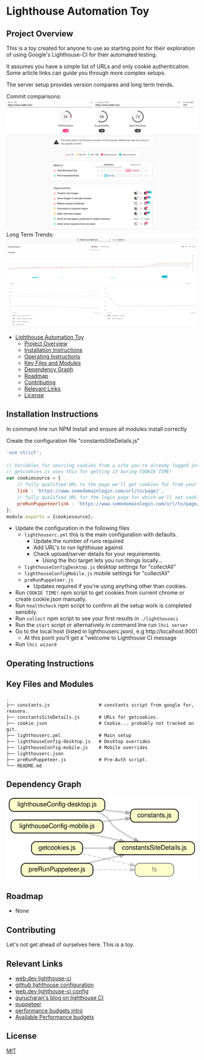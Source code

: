 # Lighthouse Automation Toy

## Project Overview
This is a toy created for anyone to use as starting point for their exploration of using Google's Lighthouse-CI for their automated testing. 

It assumes you have a simple list of URLs and only cookie authentication.
Some article links can guide you through more complex setups.

The server setup provides version compares and long term trends.

Commit comparisons:
<img title="Commit Comparisons" alt="image of Commit Comparisons" src="./images/commit_compare.png">
Long Term Trends:
<img title="Long Term Trends" alt="image of Long Term Trends" src="./images/LongTermTrends.png">

- [Lighthouse Automation Toy](#lighthouse-automation-toy)
  - [Project Overview](#project-overview)
  - [Installation Instructions](#installation-instructions)
  - [Operating Instructions](#operating-instructions)
  - [Key Files and Modules](#key-files-and-modules)
  - [Dependency Graph](#dependency-graph)
  - [Roadmap](#roadmap)
  - [Contributing](#contributing)
  - [Relevant Links](#relevant-links)
  - [License](#license)

## Installation Instructions
In command line run NPM Install and ensure all modules install correctly

Create the configuration file "constantsSiteDetails.js"
```javascript
'use strict';

// Variables for sourcing cookies from a site you're already logged into.
// getcookies.js uses this for getting it during COOKIE TIME!
var cookiesource = {
    // fully qualified URL to the page we'll get cookies for from your current browser.
    link : 'https://www.somedomainlogin.com/url/to/page/',
    // fully qualified URL for the login page for which we'll set cookies with puppeteer.
    preRunPuppeteerlink : 'https://www.somedomainlogin.com/url/to/page/',
};
module.exports = {cookiesource};

```

- Update the configuration in the following files
  - `lighthouserc.yml` this is the main configuration with defaults.
    - Update the number of runs required
    - Add URL's to run lighthouse against
    - Check upload/server details for your requirements. 
      - Using the lhci target lets you run things locally...
  - `lighthouseConfigDesktop.js` desktop settings for "collectAll"
  - `lighthouseConfigMobile.js` mobile settings for "collectAll"
  - `preRunPuppeteer.js`
    - Updates required if you're using anything other than cookies.
- Run `COOKIE TIME!` npm script to get cookies from current chrome or create cookie.json manually.
- Run `healthcheck` npm script to confirm all the setup work is completed sensibly.
- Run `collect` npm script to see your first results in `./lighthouseci`
- Run the `start` script or alternatively in command line run `lhci server`
- Go to the local host (listed in lighthouserc.json), e.g http://localhost:9001
  -  At this point you'll get a "welcome to Lighthouse CI message
- Run `lhci wizard`

## Operating Instructions

## Key Files and Modules
    .
    ├── constants.js                  # constants script from google for, reasons.
    ├── constantsSiteDetails.js       # URLs for getcookies.    
    ├── cookie.json                   # Cookie... probably not tracked on git.
    ├── lighthouserc.yml              # Main setup   
    ├── lighthouseConfig-desktop.js   # Desktop overrides
    ├── lighthouseConfig-mobile.js    # Mobile overrides
    ├── lighthouserc.json
    ├── preRunPuppeteer.js            # Pre-Auth script.
    └── README.md
## Dependency Graph
![Dependency Graph svg](./docs/dependencygraph.svg)

## Roadmap
- None

## Contributing
Let's not get ahead of ourselves here. 
This is a toy.

## Relevant Links
-  [web.dev lighthouse-ci](https://web.dev/lighthouse-ci/)
-  [github lighthouse configuration](https://github.com/GoogleChrome/lighthouse/blob/master/docs/configuration.md)
-  [web.dev lighthouse-ci config](https://github.com/GoogleChrome/lighthouse-ci/blob/main/docs/configuration.md)
-  [gurucharan's blog on lighthouse CI](https://www.gurucharan.in/web/nodejs/lighthouse-ci-the-complete-guide-part-1/)
-  [puppeteer](https://github.com/puppeteer/puppeteer/blob/v2.0.0/docs/api.md#class-browser)
-  [performance budgets intro](https://web.dev/use-lighthouse-for-performance-budgets/)
-  [Available Performance budgets](https://github.com/GoogleChrome/lighthouse/blob/master/docs/performance-budgets.md)

## License
[MIT](https://choosealicense.com/licenses/mit/)